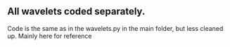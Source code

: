 ## All wavelets coded separately.
Code is the same as in the wavelets.py in the main folder, but less cleaned up.
Mainly here for reference
